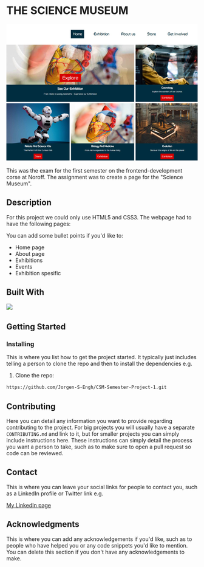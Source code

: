 # THE SCIENCE MUSEUM

![image](https://github.com/Jorgen-S-Engh/CSM-Semester-Project-1/blob/main/museum%20img.jpg)

This was the exam for the first semester on the frontend-development corse at Noroff.
The assignment was to create a page for the "Science Museum".

## Description

For this project we could only use HTML5 and CSS3. The webpage had to have the following pages:

You can add some bullet points if you'd like to:

- Home page
- About page
- Exhibitions
- Events
- Exhibition spesific

## Built With

<p>
  <a href="https://skillicons.dev">
    <img src="https://skillicons.dev/icons?i=html,css,github,netlify,vscode,adobexd" />
  </a>
</p>

## Getting Started

### Installing

This is where you list how to get the project started. It typically just includes telling a person to clone the repo and then to install the dependencies e.g.

1. Clone the repo:

```bash
https://github.com/Jorgen-S-Engh/CSM-Semester-Project-1.git
```


## Contributing

Here you can detail any information you want to provide regarding contributing to the project. For big projects you will usually have a separate `CONTRIBUTING.md` and link to it, but for smaller projects you can simply include instructions here. These instructions can simply detail the process you want a person to take, such as to make sure to open a pull request so code can be reviewed.

## Contact

This is where you can leave your social links for people to contact you, such as a LinkedIn profile or Twitter link e.g.

[My LinkedIn page](https://www.linkedin.com/in/j%C3%B8rgen-engh-902669100/)

## Acknowledgments

This is where you can add any acknowledgements if you'd like, such as to people who have helped you or any code snippets you'd like to mention. You can delete this section if you don't have any acknowledgements to make.
